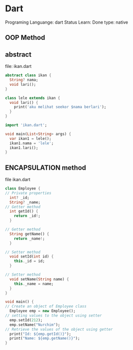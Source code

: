 # Dart

Programing Languange: dart
Status Learn: Done
type: native

## OOP Method

## abstract

file: ikan.dart

```dart
abstract class ikan {
  String? nama;
  void lari();
}

class lele extends ikan {
  void lari() {
    print('aku melihat seekor $nama berlari');
  }
}
```

```dart
import 'ikan.dart';

void main(List<String> args) {
  var ikan1 = lele();
  ikan1.nama = 'lele';
  ikan1.lari();
}
```

## ENCAPSULATION method

file ikan.dart

```dart
class Employee {
// Private properties
  int? _id;
  String? _name;
// Getter method
  int getId() {
    return _id!;
  }

// Getter method
  String getName() {
    return _name!;
  }

// Setter method
  void setId(int id) {
    this._id = id;
  }

// Setter method
  void setName(String name) {
    this._name = name;
  }
}

void main() {
// Create an object of Employee class
  Employee emp = new Employee();
// setting values to the object using setter
  emp.setId(212);
  emp.setName("Nurchim");
// Retrieve the values of the object using getter
  print("Id: ${emp.getId()}");
  print("Name: ${emp.getName()}");
}
```